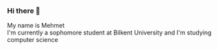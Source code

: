 ### Hi there 👋

My name is Mehmet <br />
I'm currently a sophomore student at Bilkent University and I'm studying computer science
